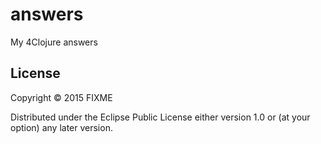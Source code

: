 # answers

My 4Clojure answers

## License

Copyright © 2015 FIXME

Distributed under the Eclipse Public License either version 1.0 or (at
your option) any later version.
